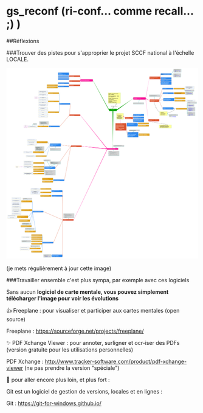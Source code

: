 # gs_reconf (ri-conf... comme recall... ;) )

##Réflexions

###Trouver des pistes pour s'approprier le projet SCCF national à l'échelle LOCALE.

![image carte mentale](https://github.com/a2kpi/gs_reconf/blob/master/howto_sccf_50.svg)


(je mets régulièrement à jour cette image)


###Travailler ensemble c'est plus sympa, par exemple avec ces logiciels

Sans aucun **logiciel de carte mentale, vous pouvez simplement télécharger
l'image pour voir les évolutions**

:+1: Freeplane : pour visualiser et participer aux cartes mentales (open
source)

Freeplane : https://sourceforge.net/projects/freeplane/


:sparkles: PDF Xchange Viewer : pour annoter, surligner et ocr-iser des PDFs (version
gratuite pour les utilisations personnelles)

PDF Xchange : http://www.tracker-software.com/product/pdf-xchange-viewer
(ne pas prendre la version "spéciale")


:rocket: pour aller encore plus loin, et plus fort : 

Git est un logiciel de gestion de versions, locales et en lignes :  

Git : https://git-for-windows.github.io/
